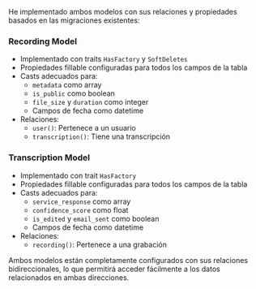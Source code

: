 He implementado ambos modelos con sus relaciones y propiedades basados en las migraciones existentes:

### Recording Model

- Implementado con traits `HasFactory` y `SoftDeletes`
- Propiedades fillable configuradas para todos los campos de la tabla
- Casts adecuados para:
  - `metadata` como array
  - `is_public` como boolean
  - `file_size` y `duration` como integer
  - Campos de fecha como datetime
- Relaciones:
  - `user()`: Pertenece a un usuario
  - `transcription()`: Tiene una transcripción

### Transcription Model

- Implementado con trait `HasFactory`
- Propiedades fillable configuradas para todos los campos de la tabla
- Casts adecuados para:
  - `service_response` como array
  - `confidence_score` como float
  - `is_edited` y `email_sent` como boolean
  - Campos de fecha como datetime
- Relaciones:
  - `recording()`: Pertenece a una grabación

Ambos modelos están completamente configurados con sus relaciones bidireccionales, lo que permitirá acceder fácilmente a los datos relacionados en ambas direcciones.